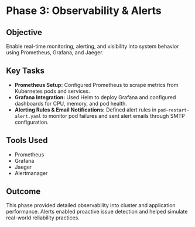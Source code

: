 # Phase 3: Observability & Alerts

## Objective
Enable real-time monitoring, alerting, and visibility into system behavior using Prometheus, Grafana, and Jaeger.

## Key Tasks
- **Prometheus Setup:** Configured Prometheus to scrape metrics from Kubernetes pods and services.
- **Grafana Integration:** Used Helm to deploy Grafana and configured dashboards for CPU, memory, and pod health.
- **Alerting Rules & Email Notifications:** Defined alert rules in `pod-restart-alert.yaml` to monitor pod failures and sent alert emails through SMTP configuration.

## Tools Used
- Prometheus
- Grafana
- Jaeger
- Alertmanager

## Outcome
This phase provided detailed observability into cluster and application performance. Alerts enabled proactive issue detection and helped simulate real-world reliability practices.

